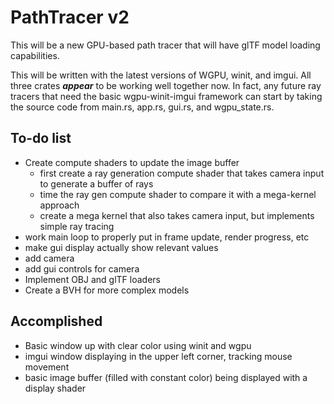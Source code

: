 # PathTracer v2
This will be a new GPU-based path tracer that will have glTF model loading
capabilities.  

This will be written with the latest versions of WGPU, winit, and imgui.
All three crates ***appear*** to be working well together now.  In fact, any future ray
tracers that need the basic wgpu-winit-imgui framework can start by taking the source code
from main.rs, app.rs, gui.rs, and wgpu_state.rs.

## To-do list
- Create compute shaders to update the image buffer 
  - first create a ray generation compute shader that takes camera input to generate a buffer of rays
  - time the ray gen compute shader to compare it with a mega-kernel approach
  - create a mega kernel that also takes camera input, but implements simple ray tracing
- work main loop to properly put in frame update, render progress, etc
- make gui display actually show relevant values
- add camera
- add gui controls for camera
- Implement OBJ and glTF loaders
- Create a BVH for more complex models

## Accomplished
- Basic window up with clear color using winit and wgpu
- imgui window displaying in the upper left corner, tracking mouse movement
- basic image buffer (filled with constant color) being displayed with a display shader